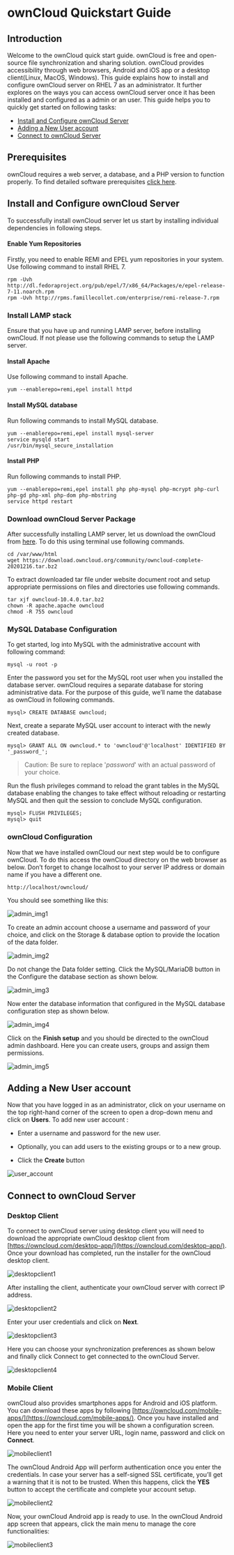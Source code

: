# ownCloud Quickstart Guide

## Introduction

Welcome to the ownCloud quick start guide. ownCloud is free and open-source file synchronization and sharing solution. ownCloud provides accessibility through web browsers, Android and iOS app or a desktop client(Linux, MacOS, Windows). This guide explains how to install and configure ownCloud server on RHEL 7 as an administrator. It further explores on the ways you can access ownCloud server once it has been installed and configured as a admin or an user. 
This guide helps you to quickly get started on following tasks:
- [Install and Configure ownCloud Server](#install-Configure-ownCloud-Server)
- [Adding a New User account](#new-user-account)
- [Connect to ownCloud Server](#connect-to-ownCloud-server)

## Prerequisites 

ownCloud requires a web server, a database, and a PHP version to function properly. To find detailed software prerequisites [click here](https://doc.owncloud.org/server/9.1/admin_manual/installation/source_installation.html#prerequisites-label). 

## Install and Configure ownCloud Server

To successfully install ownCloud server let us start by installing individual dependencies in following steps.

#### Enable Yum Repositories

Firstly, you need to enable REMI and EPEL yum repositories in your system. Use following command to install RHEL 7.

```
rpm -Uvh http://dl.fedoraproject.org/pub/epel/7/x86_64/Packages/e/epel-release-7-11.noarch.rpm
rpm -Uvh http://rpms.famillecollet.com/enterprise/remi-release-7.rpm
```

### Install LAMP stack

Ensure that you have up and running LAMP server, before installing ownCloud. If not please use the following commands to setup the LAMP server.

#### Install Apache

Use following command to install Apache.
```
yum --enablerepo=remi,epel install httpd
```

#### Install MySQL database

Run following commands to install MySQL database.
```
yum --enablerepo=remi,epel install mysql-server
service mysqld start
/usr/bin/mysql_secure_installation
```

#### Install PHP

Run following commands to install PHP.
```
yum --enablerepo=remi,epel install php php-mysql php-mcrypt php-curl php-gd php-xml php-dom php-mbstring
service httpd restart
```

### Download ownCloud Server Package

After successfully installing LAMP server, let us download the ownCloud from [here](https://owncloud.com/download-server/). To do this using terminal use following commands.
```
cd /var/www/html
wget https://download.owncloud.org/community/owncloud-complete-20201216.tar.bz2	
```

To extract downloaded tar file under website document root and setup appropriate permissions on files and directories use following commands.
```
tar xjf owncloud-10.4.0.tar.bz2
chown -R apache.apache owncloud
chmod -R 755 owncloud
```

### MySQL Database Configuration

To get started, log into MySQL with the administrative account with following command:
```
mysql -u root -p
```

Enter the password you set for the MySQL root user when you installed the database server. ownCloud requires a separate database for storing administrative data. For the purpose of this guide, we’ll name the database as ownCloud in following commands.
```
mysql> CREATE DATABASE owncloud;
```
Next, create a separate MySQL user account to interact with the newly created database.
```
mysql> GRANT ALL ON owncloud.* to 'owncloud'@'localhost' IDENTIFIED BY '_password_';
````
> Caution: Be sure to replace '_password_' with an actual password of your choice.

Run the flush privileges command to reload the grant tables in the MySQL database enabling the changes to take effect without reloading or restarting MySQL and then quit the session to conclude MySQL configuration.
```
mysql> FLUSH PRIVILEGES;
mysql> quit
```

### ownCloud Configuration

Now that we have installed ownCloud our next step would be to configure ownCloud. To do this access the ownCloud directory on the web browser as below. Don’t forget to change localhost to your server IP address or domain name if you have a different one.
```
http://localhost/owncloud/
```
You should see something like this:

![admin_img1](./imgs/admin1.png)

To create an admin account choose a username and password of your choice, and click on the Storage & database option to provide the location of the data folder.

![admin_img2](./imgs/admin2.png)

Do not change the Data folder setting. Click the MySQL/MariaDB button in the Configure the database section as shown below.

![admin_img3](./imgs/admin3.png)

Now enter the database information that configured in the MySQL database configuration step as shown below.

![admin_img4](./imgs/admin4.png)

Click on the **Finish setup** and you should be directed to the ownCloud admin dashboard. Here you can create users, groups and assign them permissions.

![admin_img5](./imgs/admin5.png)

## Adding a New User account

Now that you have logged in as an administrator, click on your username on the top right-hand corner of the screen to open a drop-down menu and click on **Users**.
 To add new user account : 
   *	Enter a username and password for the new user.
   
   *	Optionally, you can add users to the existing groups or to a new group.
   
   *	Click the **Create** button
   
 ![user_account](./imgs/useracnt1.png) 
 
## Connect to ownCloud Server
### Desktop Client

To connect to ownCloud server using desktop client you will need to download the appropriate ownCloud desktop client from [https://owncloud.com/desktop-app/](https://owncloud.com/desktop-app/). Once your download has completed, run the installer for the ownCloud desktop client.

![desktopclient1](./imgs/desktopclient1.png) 

After installing the client, authenticate your ownCloud server with correct IP address.

![desktopclient2](./imgs/desktopclient2.png) 

Enter your user credentials and click on **Next**.

![desktopclient3](./imgs/desktopclient3.png)

Here you can choose your synchronization preferences as shown below and finally click Connect to get connected to the ownCloud Server.

![desktopclient4](./imgs/desktopclient4.png)

### Mobile Client

ownCloud also provides smartphones apps for Android and iOS platform. You can download these apps by following [https://owncloud.com/mobile-apps/](https://owncloud.com/mobile-apps/). Once you have installed and open the app for the first time you will be shown a configuration screen. Here you need to enter your server URL, login name, password and click on **Connect**.

![mobileclient1](./imgs/mobileclient1.png)

The ownCloud Android App will perform authentication once you enter the credentials. In case your server has a self-signed SSL certificate, you’ll get a warning that it is not to be trusted. When this happens, click the **YES** button to accept the certificate and complete your account setup.

![mobileclient2](./imgs/mobileclient2.png)

Now, your ownCloud Android app is ready to use. In the ownCloud Android app screen that appears, click the main menu to manage the core functionalities:

![mobileclient3](./imgs/mobileclient3.png)
